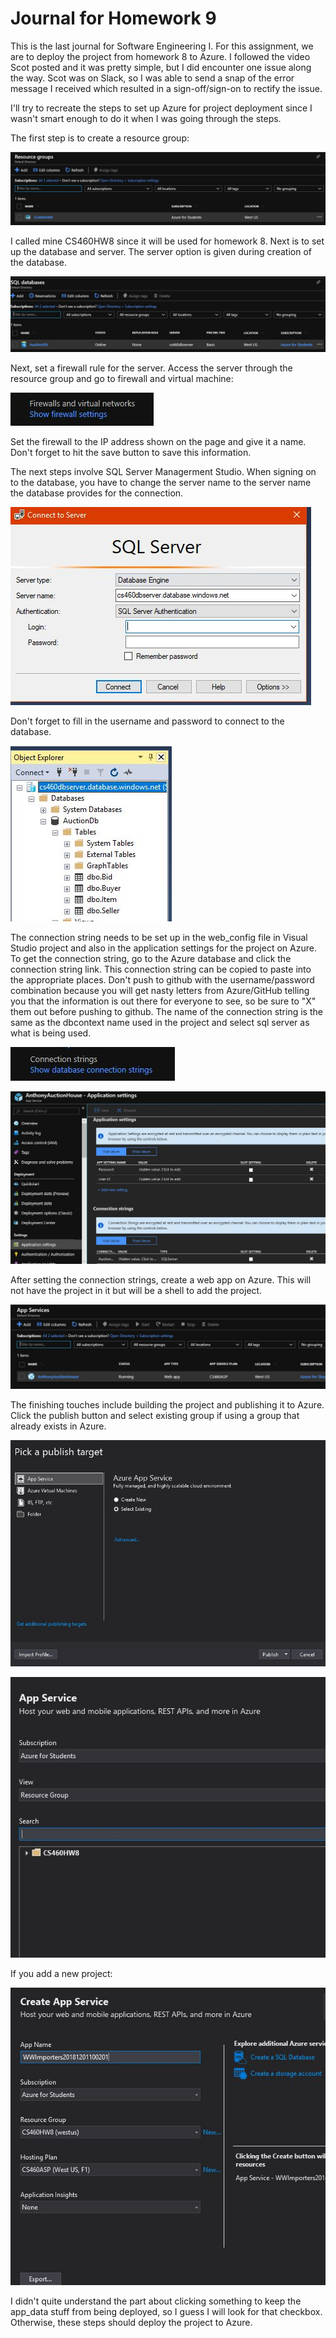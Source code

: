 # Journal for Homework 9

This is the last journal for Software Engineering I. For this assignment, we are to deploy the project from homework 8 to Azure. I followed the video Scot posted and it was pretty simple, but I did encounter one issue along the way. Scot was on Slack, so I was able to send a snap of the error message I received which resulted in a sign-off/sign-on to rectify the issue. 

I'll try to recreate the steps to set up Azure for project deployment since I wasn't smart enough to do it when I was going through the steps.

The first step is to create a resource group:

![alt-text](img/resourceGroup.JPG)

I called mine CS460HW8 since it will be used for homework 8. Next is to set up the database and server. The server option is given during creation of the database.

![alt-text](img/server.JPG)

Next, set a firewall rule for the server. Access the server through the resource group and go to firewall and virtual machine:

![alt-text](img/setFirewall.JPG)

Set the firewall to the IP address shown on the page and give it a name. Don't forget to hit the save button to save this information. 

The next steps involve SQL Server Managerment Studio. When signing on to the database, you have to change the server name to the server name the database provides for the connection.

![alt-text](img/sqlmanager.JPG)

Don't forget to fill in the username and password to connect to the database.

![alt-text](img/afterSQLSignon.JPG)

The connection string needs to be set up in the web_config file in Visual Studio project and also in the application settings for the project on Azure. To get the connection string, go to the Azure database and click the connection string link. This connection string can be copied to paste into the appropriate places. Don't push to github with the username/password combination because you will get nasty letters from Azure/GitHub telling you that the information is out there for everyone to see, so be sure to "X" them out before pushing to github. The name of the connection string is the same as the dbcontext name used in the project and select sql server as what is being used.

![alt-text](img/connectString.JPG)

![alt-text](img/appSetting.JPG)

After setting the connection strings, create a web app on Azure. This will not have the project in it but will be a shell to add the project.

![alt-text](img/createWebApp.JPG)

The finishing touches include building the project and publishing it to Azure. Click the publish button and select existing group if using a group that already exists in Azure.

![alt-text](img/publish.JPG)

![alt-text](img/appService.JPG)

If you add a new project:

![alt-text](img/newGroup.JPG)

I didn't quite understand the part about clicking something to keep the app_data stuff from being deployed, so I guess I will look for that checkbox. Otherwise, these steps should deploy the project to Azure.